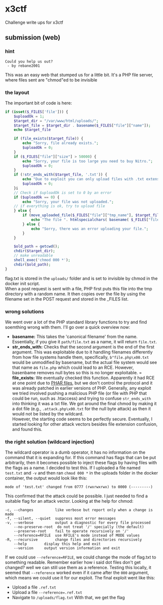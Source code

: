 # x3ctf
Challenge write ups for x3ctf

## submission (web)
### hint
```
Could you help us out?
 - by rebane2001
```
This was an easy web that stumped us for a little bit. It's a PHP file server, where files sent are "chmod"ed to be invisible
### the layout
The important bit of code is here:
```php
if (isset($_FILES['file'])) {
    $uploadOk = 1;
    $target_dir = "/var/www/html/uploads/";
    $target_file = $target_dir . basename($_FILES["file"]["name"]);
    echo $target_file

    if (file_exists($target_file)) {
        echo "Sorry, file already exists.";
        $uploadOk = 0;
    }
    if ($_FILES["file"]["size"] > 50000) {
        echo "Sorry, your file is too large you need to buy Nitro.";
        $uploadOk = 0;
    }
    if (!str_ends_with($target_file, '.txt')) {
        echo "Due to exploit you can only upload files with .txt extensions sorry about this but we got hacked last time so we have to check this from now on.";
        $uploadOk = 0;
    }i
    // Check if $uploadOk is set to 0 by an error
    if ($uploadOk == 0) {
        echo "Sorry, your file was not uploaded.";
    // if everything is ok, try to upload file
    } else {
        if (move_uploaded_file($_FILES["file"]["tmp_name"], $target_file)) {
            echo "The file ". htmlspecialchars( basename( $_FILES["file"]["name"])). " has been uploaded.";
        } else {
            echo "Sorry, there was an error uploading your file.";
        }
    }

    $old_path = getcwd();
    chdir($target_dir);
    // make unreadable
    shell_exec('chmod 000 *');
    chdir($old_path);
}
```
flag.txt is stored in the `uploads/` folder and is set to invisible by chmod in the docker init script.  
When a post request is sent with a file, PHP first puts this file into the tmp directory with a random name. It then copies over the file by using the filename set in the POST request and stored in the _FILES list.  
### wrong solutions
We went over a lot of the PHP standard library functions to try and find soemthing wrong with them. I'll go over a quick overview now:  
- **basename:** This takes the 'canonical filename' from the name. Essentially, if you give it `path/file.txt` as a name, it will return `file.txt`.
- **str_ends_with:** Checks that the second argument is the end of the first argument. This was exploitable due to it handling filenames differently from how file systems handle them, specifically, `b"file.php\x00.txt` would be unmodified by basename, but the actual file system would see that name as `file.php` which could lead to an RCE. However, basenbame removes null bytes so this is no longer exploitable.
= **file_exists:** We eventually checked this function. Apparently it had RCE at one point due to [PHAR files](https://medium.com/@DGclasher/unveiling-vulnerabilities-achieving-remote-code-execution-through-file-inclusion-and-file-upload-165366ebdd16), but we don't control the protocol and it was already patched in earlier versions of PHP.
Generally, any exploit we tried involved pushing a malicious PHP file (or file with PHP that could be run, such as .htaccess) and trying to confuse `str_ends_with` into thinking it was a txt file. We got around the final chmod by making it a dot file (e.g., `.attack.php\x00.txt` for the null byte attack) as then it would not be listed by the wildcard.  
However, the starting code seems to be perfectly secure. Eventually, I started looking for other attack vectors besides file extension confusion, and found this.
### the right solution (wildcard injection)
The wildcard operator is a dumb operator, it has no information on the command that it is expanding for. If this command has flags that can be put arbitrarily, then it becomes possible to inject these flags by having files with the flags as a name. I decided to test this. If I uploaded a file named `test.txt` and `-v` and then ran `chmod 000 *` in the uploads folder in the docker container, the output would look like this:
```
mode of 'test.txt' changed from 0777 (rwxrwxrwx) to 0000 (---------)
```
This confirmed that the attack could be possible. I just needed to find a suitable flag for an attack vector. Looking at the help for chmod:
```
-c, --changes          like verbose but report only when a change is made
-f, --silent, --quiet  suppress most error messages
-v, --verbose          output a diagnostic for every file processed
    --no-preserve-root  do not treat '/' specially (the default)
    --preserve-root    fail to operate recursively on '/'
    --reference=RFILE  use RFILE's mode instead of MODE values
-R, --recursive        change files and directories recursively
    --help        display this help and exit
    --version     output version information and exit
```
If we could use `--reference=RFILE`, we could change the mode of flag.txt to something readable. Remember earlier how i said dot files don't get changed? well we can still use them as a reference. Testing this locally, it seemed that `--reference` worked even if it came after the `000` argument, which means we could use it for our exploit. The final exploit went like this:
- Upload a file `.ref.txt`
- Upload a file `--reference=.ref.txt`
- Navigate to `/uploads/flag.txt`
With that, we get the flag